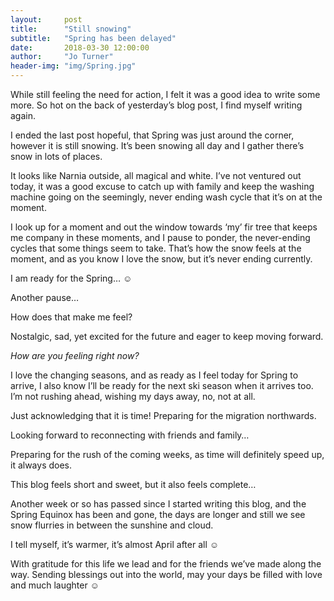 ```yaml
---
layout:     post
title:      "Still snowing"
subtitle:   "Spring has been delayed"
date:       2018-03-30 12:00:00
author:     "Jo Turner"
header-img: "img/Spring.jpg"
---
```

While still feeling the need for action, I felt it was a good idea to write some more. So hot on the back of yesterday’s blog post, I find myself writing again.

I ended the last post hopeful, that Spring was just around the corner, however it is still snowing. It’s been snowing all day and I gather there’s snow in lots of places.

It looks like Narnia outside, all magical and white. I’ve not ventured out today, it was a good excuse to catch up with family and keep the washing machine going on the seemingly, never ending wash cycle that it’s on at the moment.

I look up for a moment and out the window towards ‘my’ fir tree that keeps me company in these moments, and I pause to ponder, the never-ending cycles that some things seem to take. That’s how the snow feels at the moment, and as you know I love the snow, but it’s never ending currently. 

I am ready for the Spring… ☺ 

Another pause… 

How does that make me feel? 

Nostalgic, sad, yet excited for the future and eager to keep moving forward.

*How are you feeling right now?*

I love the changing seasons, and as ready as I feel today for Spring to arrive, I also know I’ll be ready for the next ski season when it arrives too. I’m not rushing ahead, wishing my days away, no, not at all.

Just acknowledging that it is time! Preparing for the migration northwards.

Looking forward to reconnecting with friends and family…

Preparing for the rush of the coming weeks, as time will definitely speed up, it always does. 

This blog feels short and sweet, but it also feels complete…

Another week or so has passed since I started writing this blog, and the Spring Equinox has been and gone, the days are longer and still we see snow flurries in between the sunshine and cloud.

I tell myself, it’s warmer, it’s almost April after all ☺

With gratitude for this life we lead and for the friends we’ve made along the way. Sending blessings out into the world, may your days be filled with love and much laughter ☺
